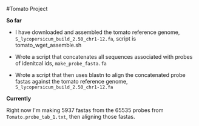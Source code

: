 #Tomato Project

**So far**
 
* I have downloaded and assembled the tomato reference genome,  `S_lycopersicum_build_2.50_chr1-12.fa`, script is tomato_wget_assemble.sh 

* Wrote a script that concatenates all sequences associated with probes of idenitcal ids, `make_probe_fasta.fa`

* Wrote a script that then uses blastn to align the concatenated probe fastas against the tomato reference genome, `S_lycopersicum_build_2.50_chr1-12.fa`
 
**Currently**

Right now I'm making 5937 fastas from the 65535 probes from `Tomato.probe_tab_1.txt`, then aligning those fastas.
